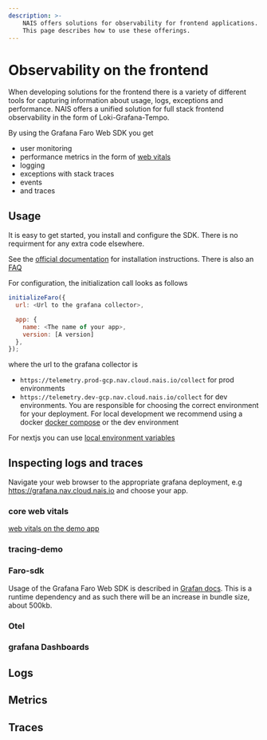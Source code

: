```yaml
---
description: >-
    NAIS offers solutions for observability for frontend applications.
    This page describes how to use these offerings.
---
```


# Observability on the frontend

When developing solutions for the frontend there is a variety of different tools for capturing information about
usage, logs, exceptions and performance. NAIS offers a unified solution for full stack frontend observability in
the form of Loki-Grafana-Tempo.

By using the Grafana Faro Web SDK you get
- user monitoring
- performance metrics in the form of [web vitals](https://web.dev/vitals/)
- logging
- exceptions with stack traces
- events
- and traces

## Usage

It is easy to get started, you install and configure the SDK. There is no requirment for any extra
code elsewhere.

See the [official documentation](https://grafana.com/docs/grafana-cloud/frontend-observability/) for installation
instructions. There is also an [FAQ](https://grafana.com/docs/grafana-cloud/frontend-observability/faro-web-sdk/faq/)

For configuration, the initialization call looks as follows

```js
initializeFaro({
  url: <Url to the grafana collector>,

  app: {
    name: <The name of your app>,
    version: [A version]
  },
});

```

where the url to the grafana collector is
- `https://telemetry.prod-gcp.nav.cloud.nais.io/collect` for prod environments
- `https://telemetry.dev-gcp.nav.cloud.nais.io/collect` for dev environments.
You are responsible for choosing the correct environment for your deployment.
For local development we recommend using a docker [docker compose](https://github.com/nais/tracing-demo/blob/main/docker-compose.yml) or the dev environment

For nextjs you can use [local environment variables](https://nextjs.org/docs/basic-features/environment-variables)


## Inspecting logs and traces

Navigate your web browser to the appropriate grafana deployment, e.g https://grafana.nav.cloud.nais.io and choose your app.

### core web vitals
[web vitals on the demo app](https://grafana.nav.cloud.nais.io/d/k8g_nks4z/frontend-web-vitals)

### tracing-demo

### Faro-sdk
Usage of the Grafana Faro Web SDK is described in [Grafan docs](https://grafana.com/docs/grafana-cloud/frontend-observability/). This is a runtime dependency and as such there will be an increase in bundle size, about 500kb.



### Otel
### grafana Dashboards


## Logs

## Metrics

## Traces
